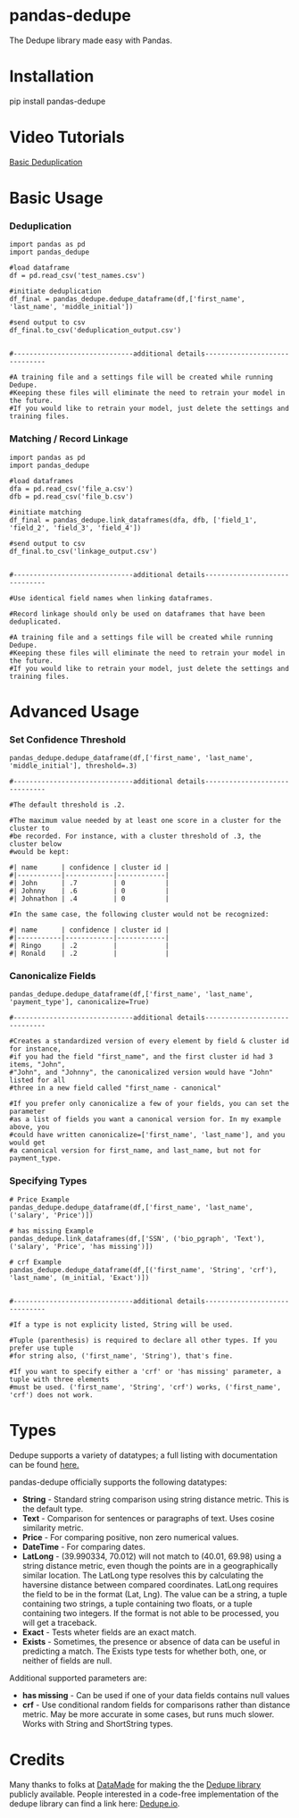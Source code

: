 # pandas-dedupe
The Dedupe library made easy with Pandas.

# Installation

pip install pandas-dedupe

# Video Tutorials

[Basic Deduplication](https://www.youtube.com/watch?v=lCFEzRaqoJA)

# Basic Usage

### Deduplication

    import pandas as pd
    import pandas_dedupe

    #load dataframe
    df = pd.read_csv('test_names.csv')

    #initiate deduplication
    df_final = pandas_dedupe.dedupe_dataframe(df,['first_name', 'last_name', 'middle_initial'])

    #send output to csv
    df_final.to_csv('deduplication_output.csv')
    
    
    #------------------------------additional details------------------------------

    #A training file and a settings file will be created while running Dedupe. 
    #Keeping these files will eliminate the need to retrain your model in the future. 
    #If you would like to retrain your model, just delete the settings and training files.

### Matching / Record Linkage

    import pandas as pd
    import pandas_dedupe

    #load dataframes
    dfa = pd.read_csv('file_a.csv')
    dfb = pd.read_csv('file_b.csv')
    
    #initiate matching
    df_final = pandas_dedupe.link_dataframes(dfa, dfb, ['field_1', 'field_2', 'field_3', 'field_4'])

    #send output to csv
    df_final.to_csv('linkage_output.csv')
    
    
    #------------------------------additional details------------------------------
    
    #Use identical field names when linking dataframes.
    
    #Record linkage should only be used on dataframes that have been deduplicated.
       
    #A training file and a settings file will be created while running Dedupe. 
    #Keeping these files will eliminate the need to retrain your model in the future. 
    #If you would like to retrain your model, just delete the settings and training files.
    
# Advanced Usage

### Set Confidence Threshold

    pandas_dedupe.dedupe_dataframe(df,['first_name', 'last_name', 'middle_initial'], threshold=.3)
    
    #------------------------------additional details------------------------------
    
    #The default threshold is .2.
    
    #The maximum value needed by at least one score in a cluster for the cluster to
    #be recorded. For instance, with a cluster threshold of .3, the cluster below 
    #would be kept:
    
    #| name      | confidence | cluster id |
    #|-----------|------------|------------|
    #| John      | .7         | 0          |
    #| Johnny    | .6         | 0          |
    #| Johnathon | .4         | 0          |
    
    #In the same case, the following cluster would not be recognized:
    
    #| name      | confidence | cluster id |
    #|-----------|------------|------------|
    #| Ringo     | .2         |            |
    #| Ronald    | .2         |            |
    
### Canonicalize Fields

    pandas_dedupe.dedupe_dataframe(df,['first_name', 'last_name', 'payment_type'], canonicalize=True)
    
    #------------------------------additional details------------------------------
    
    #Creates a standardized version of every element by field & cluster id for instance,
    #if you had the field "first_name", and the first cluster id had 3 items, "John",
    #"John", and "Johnny", the canonicalized version would have "John" listed for all
    #three in a new field called "first_name - canonical"
    
    #If you prefer only canonicalize a few of your fields, you can set the parameter
    #as a list of fields you want a canonical version for. In my example above, you
    #could have written canonicalize=['first_name', 'last_name'], and you would get
    #a canonical version for first_name, and last_name, but not for payment_type.
        

### Specifying Types

    # Price Example
    pandas_dedupe.dedupe_dataframe(df,['first_name', 'last_name', ('salary', 'Price')])
       
    # has missing Example
    pandas_dedupe.link_dataframes(df,['SSN', ('bio_pgraph', 'Text'), ('salary', 'Price', 'has missing')])
    
    # crf Example
    pandas_dedupe.dedupe_dataframe(df,[('first_name', 'String', 'crf'), 'last_name', (m_initial, 'Exact')])
    
    
    #------------------------------additional details------------------------------
    
    #If a type is not explicity listed, String will be used.
    
    #Tuple (parenthesis) is required to declare all other types. If you prefer use tuple
    #for string also, ('first_name', 'String'), that's fine.
    
    #If you want to specify either a 'crf' or 'has missing' parameter, a tuple with three elements
    #must be used. ('first_name', 'String', 'crf') works, ('first_name', 'crf') does not work.
        
# Types

Dedupe supports a variety of datatypes; a full listing with documentation can be found [here.](https://docs.dedupe.io/en/latest/Variable-definition.html#)

pandas-dedupe officially supports the following datatypes:
* **String** - Standard string comparison using string distance metric. This is the default type.
* **Text** - Comparison for sentences or paragraphs of text. Uses cosine similarity metric.
* **Price** - For comparing positive, non zero numerical values.
* **DateTime** - For comparing dates.
* **LatLong** - (39.990334, 70.012) will not match to (40.01, 69.98) using a string distance
metric, even though the points are in a geographically similar location. The LatLong type resolves
 this by calculating the haversine distance between compared coordinates. LatLong requires
 the field to be in the format (Lat, Lng). The value can be a string, a tuple containing two
 strings, a tuple containing two floats, or a tuple containing two integers. If the format
 is not able to be processed, you will get a traceback.
* **Exact** - Tests wheter fields are an exact match.
* **Exists** - Sometimes, the presence or absence of data can be useful in predicting a match.
The Exists type tests for whether both, one, or neither of fields are null.

Additional supported parameters are:
* **has missing** - Can be used if one of your data fields contains null values
* **crf** - Use conditional random fields for comparisons rather than distance metric. May be more
accurate in some cases, but runs much slower. Works with String and ShortString types.

# Credits

Many thanks to folks at [DataMade](https://datamade.us/) for making the the [Dedupe library](https://github.com/dedupeio/dedupe) publicly available. People interested in a code-free implementation of the dedupe library can find a link here: [Dedupe.io](https://dedupe.io/pricing/).

